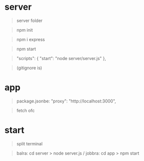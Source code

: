 # server 
>server folder

>npm init

>npm i express

>npm start

> "scripts": {
    "start": "node server/server.js"
  },

>(gitignore is)

# app

>package.jsonbe: "proxy": "http://localhost:3000",

>fetch ofc

# start

>split terminal

>balra: cd server > node server.js
/
>jobbra: cd app > npm start



